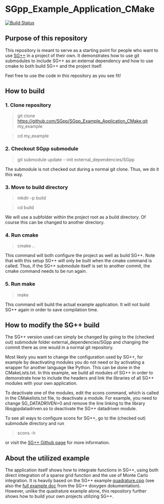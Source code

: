 # SGpp_Example_Application_CMake

[![Build Status](https://travis-ci.org/SGpp/SGpp_Example_Application_CMake.svg?branch=master)](https://travis-ci.org/SGpp/SGpp_Example_Application_CMake)

## Purpose of this repository

This repository is meant to serve as a starting point for people who want to use [SG++](https://github.com/SGpp/SGpp) in a project of their own. 
It demonstrates how to use git submodules to include SG++ as an external dependency and how to use cmake
to both build SG++ and the project itself.

Feel free to use the code in this repository as you see fit!

## How to build

### 1. Clone repository
> git clone https://github.com/SGpp/SGpp_Example_Application_CMake.git my_example

> cd my_example
### 2. Checkout SGpp submodule
> git submodule update --init external_dependencies/SGpp

The submodule is not checked out during a normal git clone. Thus, we do it this way.

### 3. Move to build directory
> mkdir -p build

> cd build

We will use a subfolder within the project root as a build directory. Of course this can be changed to another directory.

### 4. Run cmake
> cmake ..

This command will both configure the project as well as build SG++.
Note that with this setup SG++ will only be built when the cmake command is called.
Thus, if the SG++ submodule itself is set to another commit, the cmake command needs to be run again.

### 5. Run make
> make

This command will build the actual example application. It will not build SG++ again in order to save compilation time.

## How to modify the SG++ build
The SG++ version used can simply be changed by going to the (checked out) submodule folder external_dependencies/SGpp and changing the commit there as one would in a normal git repository.

Most likely you want to change the configuration used by SG++, for example by deactivating modules you do not need or by activating a wrapper for another language like Python.
This can be done in the CMakeLists.txt. In this example, we build all modules of SG++ in order to demonstrate how to include the headers and link the libraries of all SG++ modules with your own application.

To deactivate one of the modules, edit the scons command, which is called in the CMakelists.txt file, to deactivate a module. For example, you need to change SG_DATADRIVEN=0 and remove the line linking to the library libsgppdatadriven.so to deactivate the SG++ datadriven module.

To see all ways to configure scons for SG++, go to the (checked out) submodule directory and run
> scons -h

or visit the [SG++ Github page](https://github.com/SGpp/SGpp) for more information.


## About the utilized example
The application itself shows how to integrate functions in SG++, using both direct integration of a sparse grid function and the use of Monte Carlo integration.
It is heavily based on the SG++ example [quadrature.cpp](https://github.com/SGpp/SGpp/blob/master/base/examples/quadrature.cpp) (see also the [full example doc]( http://sgpp.sparsegrids.org/example_quadrature_cpp.html) from the SG++ doxygen dokumentation). However, unlike the quadrature example alone, this repository further shows how to build your own projects utilizing SG++.
